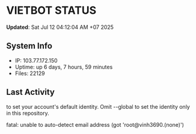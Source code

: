# VIETBOT STATUS
**Updated**: Sat Jul 12 04:12:04 AM +07 2025

## System Info
- IP: 103.77.172.150
- Uptime: up 6 days, 7 hours, 59 minutes
- Files: 22129

## Last Activity

to set your account's default identity.
Omit --global to set the identity only in this repository.

fatal: unable to auto-detect email address (got 'root@vinh3690.(none)')
